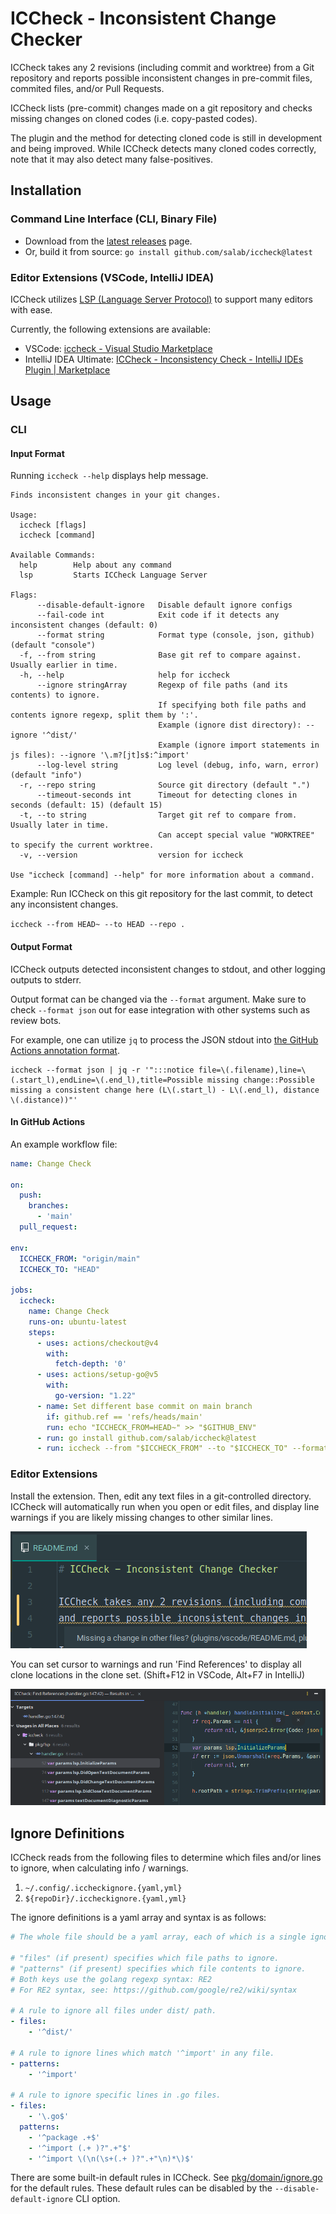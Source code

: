 # ICCheck - Inconsistent Change Checker

ICCheck takes any 2 revisions (including commit and worktree) from a Git repository
and reports possible inconsistent changes in pre-commit files, commited files, and/or Pull Requests.

ICCheck lists (pre-commit) changes made on a git repository
and checks missing changes on cloned codes (i.e. copy-pasted codes).

The plugin and the method for detecting cloned code is still in development and being improved.
While ICCheck detects many cloned codes correctly, note that it may also detect many false-positives.

## Installation

### Command Line Interface (CLI, Binary File)

- Download from the [latest releases](https://github.com/salab/iccheck/releases) page.
- Or, build it from source: `go install github.com/salab/iccheck@latest`

### Editor Extensions (VSCode, IntelliJ IDEA)

ICCheck utilizes [LSP (Language Server Protocol)](https://microsoft.github.io/language-server-protocol/) to support many editors with ease.

Currently, the following extensions are available:

- VSCode: [iccheck - Visual Studio Marketplace](https://marketplace.visualstudio.com/items?itemName=motoki317.iccheck)
- IntelliJ IDEA Ultimate: [ICCheck - Inconsistency Check - IntelliJ IDEs Plugin | Marketplace](https://plugins.jetbrains.com/plugin/24779-iccheck--inconsistency-check)

## Usage

### CLI

#### Input Format

Running `iccheck --help` displays help message.

```text
Finds inconsistent changes in your git changes.

Usage:
  iccheck [flags]
  iccheck [command]

Available Commands:
  help        Help about any command
  lsp         Starts ICCheck Language Server

Flags:
      --disable-default-ignore   Disable default ignore configs
      --fail-code int            Exit code if it detects any inconsistent changes (default: 0)
      --format string            Format type (console, json, github) (default "console")
  -f, --from string              Base git ref to compare against. Usually earlier in time.
  -h, --help                     help for iccheck
      --ignore stringArray       Regexp of file paths (and its contents) to ignore.
                                 If specifying both file paths and contents ignore regexp, split them by ':'.
                                 Example (ignore dist directory): --ignore '^dist/'
                                 Example (ignore import statements in js files): --ignore '\.m?[jt]s$:^import'
      --log-level string         Log level (debug, info, warn, error) (default "info")
  -r, --repo string              Source git directory (default ".")
      --timeout-seconds int      Timeout for detecting clones in seconds (default: 15) (default 15)
  -t, --to string                Target git ref to compare from. Usually later in time.
                                 Can accept special value "WORKTREE" to specify the current worktree.
  -v, --version                  version for iccheck

Use "iccheck [command] --help" for more information about a command.
```

Example:
Run ICCheck on this git repository for the last commit, to detect any inconsistent changes.

`iccheck --from HEAD~ --to HEAD --repo .`

#### Output Format

ICCheck outputs detected inconsistent changes to stdout, and other logging outputs to stderr.

Output format can be changed via the `--format` argument.
Make sure to check `--format json` out for ease integration with other systems such as review bots.

For example, one can utilize `jq` to process the JSON stdout into [the GitHub Actions annotation format](https://docs.github.com/en/actions/using-workflows/workflow-commands-for-github-actions#example-creating-an-annotation-for-an-error).

```shell
iccheck --format json | jq -r '":::notice file=\(.filename),line=\(.start_l),endLine=\(.end_l),title=Possible missing change::Possible missing a consistent change here (L\(.start_l) - L\(.end_l), distance \(.distance))"'
```

#### In GitHub Actions

An example workflow file:

```yaml
name: Change Check

on:
  push:
    branches:
      - 'main'
  pull_request:

env:
  ICCHECK_FROM: "origin/main"
  ICCHECK_TO: "HEAD"

jobs:
  iccheck:
    name: Change Check
    runs-on: ubuntu-latest
    steps:
      - uses: actions/checkout@v4
        with:
          fetch-depth: '0'
      - uses: actions/setup-go@v5
        with:
          go-version: "1.22"
      - name: Set different base commit on main branch
        if: github.ref == 'refs/heads/main'
        run: echo "ICCHECK_FROM=HEAD~" >> "$GITHUB_ENV"
      - run: go install github.com/salab/iccheck@latest
      - run: iccheck --from "$ICCHECK_FROM" --to "$ICCHECK_TO" --format github
```

### Editor Extensions

Install the extension.
Then, edit any text files in a git-controlled directory.
ICCheck will automatically run when you open or edit files, and display line warnings
if you are likely missing changes to other similar lines.

![](./docs/editor-warning-example.png)

You can set cursor to warnings and run 'Find References' to display all clone
locations in the clone set.
(Shift+F12 in VSCode, Alt+F7 in IntelliJ)

![](./docs/find-references.png)

## Ignore Definitions

ICCheck reads from the following files to determine which files and/or lines to ignore,
when calculating info / warnings.

1. `~/.config/.iccheckignore.{yaml,yml}`
2. `${repoDir}/.iccheckignore.{yaml,yml}`

The ignore definitions is a yaml array and syntax is as follows:

```yaml
# The whole file should be a yaml array, each of which is a single ignore definition rule.

# "files" (if present) specifies which file paths to ignore.
# "patterns" (if present) specifies which file contents to ignore.
# Both keys use the golang regexp syntax: RE2
# For RE2 syntax, see: https://github.com/google/re2/wiki/syntax

# A rule to ignore all files under dist/ path.
- files:
    - '^dist/'

# A rule to ignore lines which match '^import' in any file.
- patterns:
    - '^import'

# A rule to ignore specific lines in .go files.
- files:
    - '\.go$'
  patterns:
    - '^package .+$'
    - '^import (.+ )?".+"$'
    - '^import \(\n(\s+(.+ )?".+"\n)*\)$'
```

There are some built-in default rules in ICCheck.
See [pkg/domain/ignore.go](./pkg/domain/ignore.go) for the default rules.
These default rules can be disabled by the `--disable-default-ignore` CLI option.
